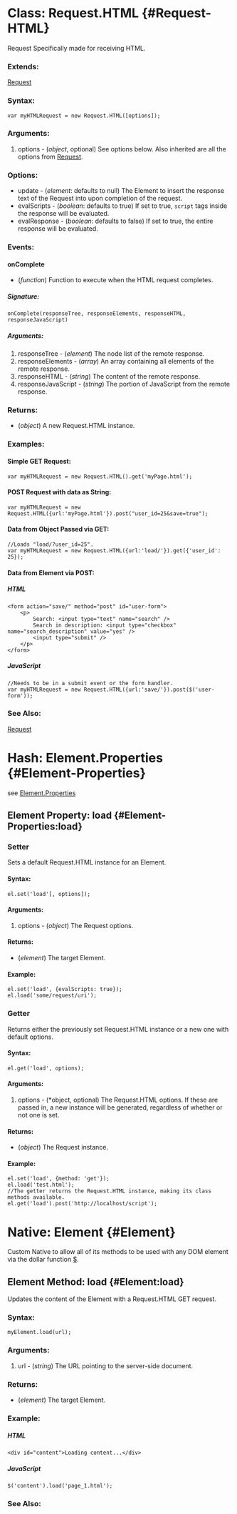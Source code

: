 [Request]: /Request/Request

Class: Request.HTML {#Request-HTML}
===================================

Request Specifically made for receiving HTML.

### Extends:

[Request][]

### Syntax:

	var myHTMLRequest = new Request.HTML([options]);

### Arguments:

1. options - (*object*, optional) See options below.  Also inherited are all the options from [Request][].

### Options:

* update       - (*element*: defaults to null) The Element to insert the response text of the Request into upon completion of the request.
* evalScripts  - (*boolean*: defaults to true) If set to true, `script` tags inside the response will be evaluated.
* evalResponse - (*boolean*: defaults to false) If set to true, the entire response will be evaluated.

### Events:

#### onComplete

* (*function*) Function to execute when the HTML request completes.

##### Signature:

	onComplete(responseTree, responseElements, responseHTML, responseJavaScript)

##### Arguments:

1. responseTree 	  - (*element*) The node list of the remote response.
2. responseElements   - (*array*)   An array containing all elements of the remote response.
3. responseHTML		  - (*string*)  The content of the remote response.
4. responseJavaScript - (*string*)  The portion of JavaScript from the remote response.

### Returns:

* (*object*) A new Request.HTML instance.

### Examples:

#### Simple GET Request:

	var myHTMLRequest = new Request.HTML().get('myPage.html');

#### POST Request with data as String:

	var myHTMLRequest = new Request.HTML({url:'myPage.html'}).post("user_id=25&save=true");

#### Data from Object Passed via GET:

	//Loads "load/?user_id=25".
	var myHTMLRequest = new Request.HTML({url:'load/'}).get({'user_id': 25}); 

#### Data from Element via POST:

##### HTML

	<form action="save/" method="post" id="user-form">
		<p>
			Search: <input type="text" name="search" />
			Search in description: <input type="checkbox" name="search_description" value="yes" />
			<input type="submit" />
		</p>
	</form>

##### JavaScript

	//Needs to be in a submit event or the form handler.
	var myHTMLRequest = new Request.HTML({url:'save/'}).post($('user-form'));

### See Also:

[Request][]


Hash: Element.Properties {#Element-Properties}
==============================================

see [Element.Properties](/Element/Element/#Element-Properties)

Element Property: load {#Element-Properties:load}
-------------------------------------------------

### Setter

Sets a default Request.HTML instance for an Element.

#### Syntax:

	el.set('load'[, options]);

#### Arguments:

1. options - (*object*) The Request options.

#### Returns:

* (*element*) The target Element.

#### Example:

	el.set('load', {evalScripts: true});
	el.load('some/request/uri');


### Getter

Returns either the previously set Request.HTML instance or a new one with default options.

#### Syntax:

	el.get('load', options);

#### Arguments:

1. options - (*object, optional) The Request.HTML options.  If these are passed in, a new instance will be generated, regardless of whether or not one is set.

#### Returns:

* (*object*) The Request instance.

#### Example:

	el.set('load', {method: 'get'});
	el.load('test.html');
	//The getter returns the Request.HTML instance, making its class methods available.
	el.get('load').post('http://localhost/script');



Native: Element {#Element}
==========================

Custom Native to allow all of its methods to be used with any DOM element via the dollar function [$][].

Element Method: load {#Element:load}
------------------------------------

Updates the content of the Element with a Request.HTML GET request.

### Syntax:

	myElement.load(url);

### Arguments:

1. url - (*string*) The URL pointing to the server-side document.

### Returns:

* (*element*) The target Element.

### Example:

##### HTML

	<div id="content">Loading content...</div>

##### JavaScript

	$('content').load('page_1.html');



### See Also:

[$]: /Element/Element/#dollar
[Request]: /Request/Request
